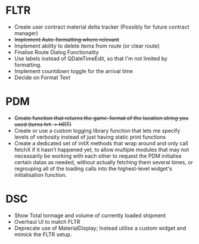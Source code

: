 # FLTR
- Create user contract material delta tracker (Possibly for future contract manager)
- ~~Implement Auto-formatting where relevant~~
- Implement ability to delete items from route (or clear route)
- Finalise Route Dialog Functionality
- Use labels instead of QDateTimeEdit, so that I'm not limited by formatting.
- Implement countdown toggle for the arrival time
- Decide on Format Text

# PDM
- ~~Create function that returns the game-format of the location string you used (turns hrt -> HRT)~~
- Create or use a custom logging library function that lets me specify levels of verbosity instead of just having static print functions
- Create a dedicated set of initX methods that wrap around and only call fetchX if it hasn't happened yet, to allow multiple modules that may not necessarily be working with each other to request the PDM initialise certain datas as needed, without actually fetching them several times, or regrouping all of the loading calls into the highest-level widget's initialisation function.

# DSC
- Show Total tonnage and volume of currently loaded shipment
- Overhaul UI to match FLTR
- Deprecate use of MaterialDisplay; Instead utilise a custom widget and mimick the FLTR setup.